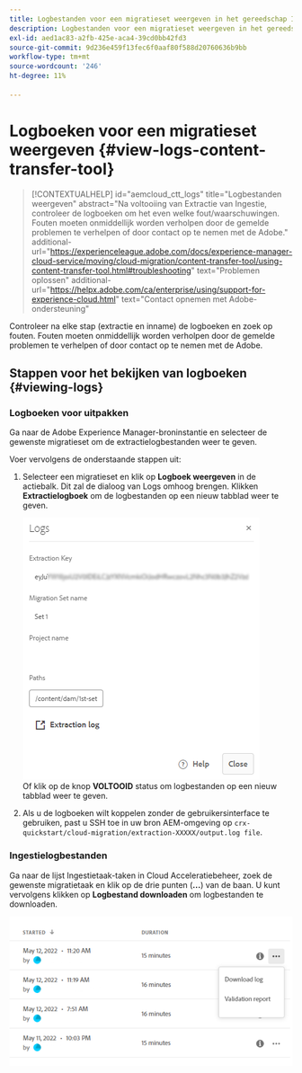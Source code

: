 ```yaml
---
title: Logbestanden voor een migratieset weergeven in het gereedschap Inhoud overbrengen
description: Logbestanden voor een migratieset weergeven in het gereedschap Inhoud overbrengen
exl-id: aed1ac83-a2fb-425e-aca4-39cd0bb42fd3
source-git-commit: 9d236e459f13fec6f0aaf80f588d20760636b9bb
workflow-type: tm+mt
source-wordcount: '246'
ht-degree: 11%

---
```


# Logboeken voor een migratieset weergeven {#view-logs-content-transfer-tool}


>[!CONTEXTUALHELP]
>id="aemcloud_ctt_logs"
>title="Logbestanden weergeven"
>abstract="Na voltooiing van Extractie van Ingestie, controleer de logboeken om het even welke fout/waarschuwingen. Fouten moeten onmiddellijk worden verholpen door de gemelde problemen te verhelpen of door contact op te nemen met de Adobe."
>additional-url="https://experienceleague.adobe.com/docs/experience-manager-cloud-service/moving/cloud-migration/content-transfer-tool/using-content-transfer-tool.html#troubleshooting" text="Problemen oplossen"
>additional-url="https://helpx.adobe.com/ca/enterprise/using/support-for-experience-cloud.html" text="Contact opnemen met Adobe-ondersteuning"

Controleer na elke stap (extractie en inname) de logboeken en zoek op fouten.  Fouten moeten onmiddellijk worden verholpen door de gemelde problemen te verhelpen of door contact op te nemen met de Adobe.

## Stappen voor het bekijken van logboeken {#viewing-logs}

### Logboeken voor uitpakken

Ga naar de Adobe Experience Manager-broninstantie en selecteer de gewenste migratieset om de extractielogbestanden weer te geven.

Voer vervolgens de onderstaande stappen uit:

1. Selecteer een migratieset en klik op **Logboek weergeven** in de actiebalk. Dit zal de dialoog van Logs omhoog brengen. Klikken **Extractielogboek** om de logbestanden op een nieuw tabblad weer te geven.

   ![afbeelding](/help/journey-migration/content-transfer-tool/assets-ctt/cttcam25.png) \
   Of klik op de knop **VOLTOOID** status om logbestanden op een nieuw tabblad weer te geven.

1. Als u de logboeken wilt koppelen zonder de gebruikersinterface te gebruiken, past u SSH toe in uw bron AEM-omgeving op `crx-quickstart/cloud-migration/extraction-XXXXX/output.log file`.

### Ingestielogbestanden

Ga naar de lijst Ingestietaak-taken in Cloud Acceleratiebeheer, zoek de gewenste migratietaak en klik op de drie punten (**...**) van de baan. U kunt vervolgens klikken op **Logbestand downloaden** om logbestanden te downloaden.

![afbeelding](/help/journey-migration/content-transfer-tool/assets-ctt/cttcam28.png)
